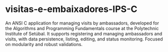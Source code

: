 # visitas-e-embaixadores-IPS-C
An ANSI C application for managing visits by ambassadors, developed for the Algorithms and Programming Fundamentals course at the Polytechnic Institute of Setúbal. It supports registering and managing ambassadors and visits, with data persistence, listing, editing, and status monitoring. Focused on modularity and robust validations.
